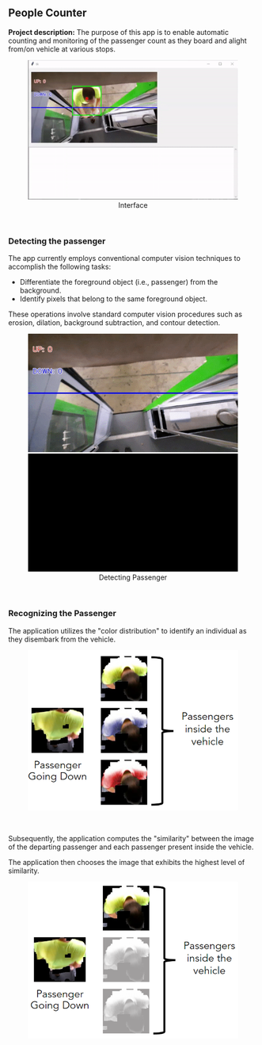 ## People Counter

**Project description:** The purpose of this app is to enable automatic counting and monitoring of the passenger count as they board and alight from/on vehicle at various stops.

<figure>
  <img src="/images/cv/2/interface.gif?raw=true"  alt="Interface"/>
  <center><figcaption>Interface</figcaption></center>
</figure>

<br/>

### Detecting the passenger

The app currently employs conventional computer vision techniques to accomplish the following tasks:

-   Differentiate the foreground object (i.e., passenger) from the background.
-   Identify pixels that belong to the same foreground object.

These operations involve standard computer vision procedures such as erosion, dilation, background subtraction, and contour detection.

<figure>
  <img src="/images/cv/2/detecting_passenger_1.gif?raw=true"/>
  <img src="/images/cv/2/detecting_passenger_2.gif?raw=true"/>
  <center><figcaption>Detecting Passenger</figcaption></center>
</figure>

<br/>

### Recognizing the Passenger

The application utilizes the "color distribution" to identify an individual as they disembark from the vehicle.

<figure>
  <img src="/images/cv/2/recognizing_the_passenger_1.png?raw=true"/>
</figure>

<br/>

Subsequently, the application computes the "similarity" between the image of the departing passenger and each passenger present inside the vehicle.

The application then chooses the image that exhibits the highest level of similarity.

<figure>
  <img src="/images/cv/2/recognizing_the_passenger_2.png?raw=true"/>
</figure>
